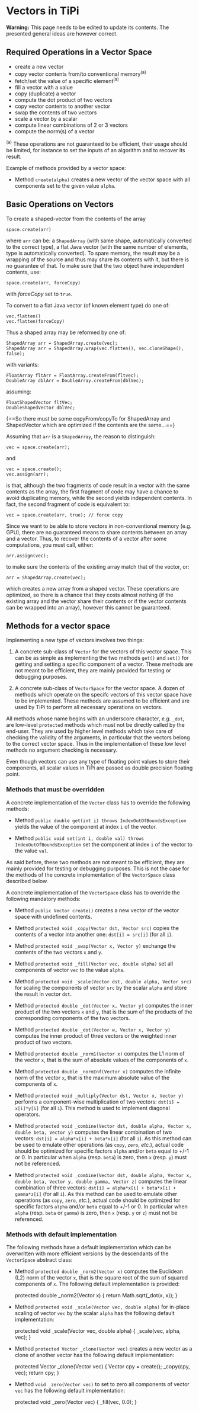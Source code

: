 # Vectors in TiPi

**Warning:** This page needs to be edited to update its contents.  The
presented general ideas are however correct.


## Required Operations in a Vector Space

* create a new vector
* copy vector contents from/to conventional memory<sup>(a)</sup>
* fetch/set the value of a specific element<sup>(a)</sup>
* fill a vector with a value
* copy (duplicate) a vector
* compute the dot product of two vectors
* copy vector contents to another vector
* swap the contents of two vectors
* scale a vector by a scalar
* compute linear combinations of 2 or 3 vectors
* compute the norm(s) of a vector

<sup>(a)</sup> These operations are not guaranteed to be efficient, their usage
  should be limited, for instance to set the inputs of an algorithm and to
  recover its result.

Example of methods provided by a vector space:

* Method `create(alpha)` creates a new vector of the vector space with all
  components set to the given value `alpha`.


## Basic Operations on Vectors

To create a shaped-vector from the contents of the array

    space.create(arr)

where `arr` can be: a `ShapedArray` (with same shape, automatically converted
to the correct type), a flat Java vector (with the same number of elements,
type is automatically converted).  To spare memory, the result may be a
wrapping of the source and thus may share its contents with it, but there is no
guarantee of that.  To make sure that the two object have independent contents,
use:

    space.create(arr, forceCopy)

with *forceCopy* set to `true`.

To convert to a flat Java vector (of known element type) do one of:

    vec.flatten()
    vec.flatten(forceCopy)

Thus a shaped array may be reformed by one of:

    ShapedArray arr = ShapedArray.create(vec);
    ShapedArray arr = ShapedArray.wrap(vec.flatten(), vec.cloneShape(), false);

with variants:

    FloatArray fltArr = FloatArray.createFrom(fltvec);
    DoubleArray dblArr = DoubleArray.createFrom(dblVec);

assuming:

    FloatShapedVector fltVec;
    DoubleShapedVector dblVec;

{==So there must be some copyFrom/copyTo for ShapedArray and ShapedVector
which are optimized if the contents are the same...==}

Assuming that `arr` is a `ShapedArray`, the reason to distinguish:

    vec = space.create(arr);

and

    vec = space.create();
    vec.assign(arr);

is that, although the two fragments of code result in a vector with the same
contents as the array, the first fragment of code may have a chance to avoid
duplicating memory, while the second yields independent contents.  In fact, the
second fragment of code is equivalent to:

    vec = space.create(arr, true); // force copy

Since we want to be able to store vectors in non-conventional memory
(e.g. GPU), there are no guaranteed means to share contents between an array
and a vector.  Thus, to recover the contents of a vector after some
computations, you must call, either:

    arr.assign(vec);

to make sure the contents of the existing array match that of the
vector, or:

    arr = ShapedArray.create(vec);

which creates a new array from a shaped vector.  These operations are
optimized, so there is a chance that they costs almost nothing (if the existing
array and the vector share their contents or if the vector contents can be
wrapped into an array), however this cannot be guaranteed.






## Methods for a vector space

Implementing a new type of vectors involves two things:

1. A concrete sub-class of `Vector` for the vectors of this vector space.  This
   can be as simple as implementing the two methods `get()` and `set()` for
   getting and setting a specific component of a vector.  These methods are not
   meant to be efficient, they are mainly provided for testing or debugging
   purposes.

2. A concrete sub-class of `VectorSpace` for the vector space.  A dozen of
   methods which operate on the specifc vectors of this vector space have to be
   implemented.  These methods are assumed to be efficient and are used by TiPi
   to perform all necessary operations on vectors.

All methods whose name begins with an underscore character, *e.g.* `_dot`, are
low-level `protected` methods which must not be directly called by the
end-user.  They are used by higher level methods which take care of checking
the validity of the arguments, in particular that the vectors belong to the
correct vector space.  Thus in the implementation of these low level methods no
argument checking is necessary.

Even though vectors can use any type of floating point values to store their
components, all scalar values in TiPi are passed as double precision floating
point.


### Methods that must be overridden

A concrete implementation of the `Vector` class has to override the following
methods:

* Method `public double get(int i) throws IndexOutOfBoundsException` yields
  the value of the component at index `i` of the vector.

* Method `public void set(int i, double val) throws IndexOutOfBoundsException`
  set the component at index `i` of the vector to the value `val`.

As said before, these two methods are not meant to be efficient, they are
mainly provided for testing or debugging purposes.  This is not the case for
the methods of the concrete implementation of the `VectorSpace` class described
below.

A concrete implementation of the `VectorSpace` class has to override the
following mandatory methods:

* Method `public Vector create()` creates a new vector of the vector space with
  undefined contents.

* Method `protected void _copy(Vector dst, Vector src)` copies the contents of
  a vector into another one: `dst[i] = src[i]` (for all `i`).

* Method `protected void _swap(Vector x, Vector y)` exchange the contents of
  the two vectors `x` and `y`.

* Method `protected void _fill(Vector vec, double alpha)` set all components of
  vector `vec` to the value `alpha`.

* Method `protected void _scale(Vector dst, double alpha, Vector src)` for
  scaling the components of vector `src` by the scalar `alpha` and store the
  result in vector `dst`.

* Method `protected double _dot(Vector x, Vector y)` computes the inner
  product of the two vectors `x` and `y`, that is the sum of the products of
  the corresponding components of the two vectors.

* Method `protected double _dot(Vector w, Vector x, Vector y)` computes the
  inner product of three vectors or the weighted inner product of two vectors.

* Method `protected double _norm1(Vector x)` computes the L1 norm of the vector
  `x`, that is the sum of absolute values of the components of `x`.

* Method `protected double _normInf(Vector x)` computes the infinite norm of
  the vector `x`, that is the maximum absolute value of the components of `x`.

* Method `protected void _multiply(Vector dst, Vector x, Vector y)` performs a
  component-wise multiplication of two vectors: `dst[i] = x[i]*y[i]` (for all
  `i`).  This method is used to implement diagonal operators.

* Method `protected void _combine(Vector dst, double alpha, Vector x, double
  beta, Vector y)` computes the linear combination of two vectors: `dst[i] =
  alpha*x[i] + beta*x[i]` (for all `i`).  As this method can be used to emulate
  other operations (as `copy`, `zero`, *etc.*), actual code should be optimized
  for specific factors `alpha` and/or `beta` equal to +/-1 or 0.  In particular
  when `alpha` (resp. `beta`) is zero, then `x` (resp. `y`) must not be
  referenced.

* Method `protected void _combine(Vector dst, double alpha, Vector x, double
  beta, Vector y, double gamma, Vector z)` computes the linear combination of
  three vectors: `dst[i] = alpha*x[i] + beta*x[i] + gamma*z[i]` (for all `i`).
  As this method can be used to emulate other operations (as `copy`, `zero`,
  *etc.*), actual code should be optimized for specific factors `alpha` and/or
  `beta` equal to +/-1 or 0.  In particular when `alpha` (resp. `beta` or
  `gamma`) is zero, then `x` (resp. `y` or `z`) must not be referenced.


### Methods with default implementation

The following methods have a default implementation which can be overwritten
with more efficient versions by the descendants of the `VectorSpace` abstract
class:

* Method `protected double _norm2(Vector x)` computes the Euclidean (L2) norm
  of the vector `x`, that is the square root of the sum of squared components
  of `x`.  The following default implementation is provided:

    protected double _norm2(Vector x) {
        return Math.sqrt(_dot(x, x));
    }

* Method `protected void _scale(Vector vec, double alpha)` for in-place scaling
  of vector `vec` by the scalar `alpha` has the following default
  implementation:

    protected void _scale(Vector vec, double alpha) {
        _scale(vec, alpha, vec);
    }

* Method `protected Vector _clone(Vector vec)` creates a new vector as a clone
  of another vector has the following default implementation:

    protected Vector _clone(Vector vec) {
        Vector cpy = create();
        _copy(cpy, vec);
        return cpy;
    }

* Method `void _zero(Vector vec)` to set to zero all components of vector `vec`
  has the following default implementation:

    protected void _zero(Vector vec) {
        _fill(vec, 0.0);
    }
